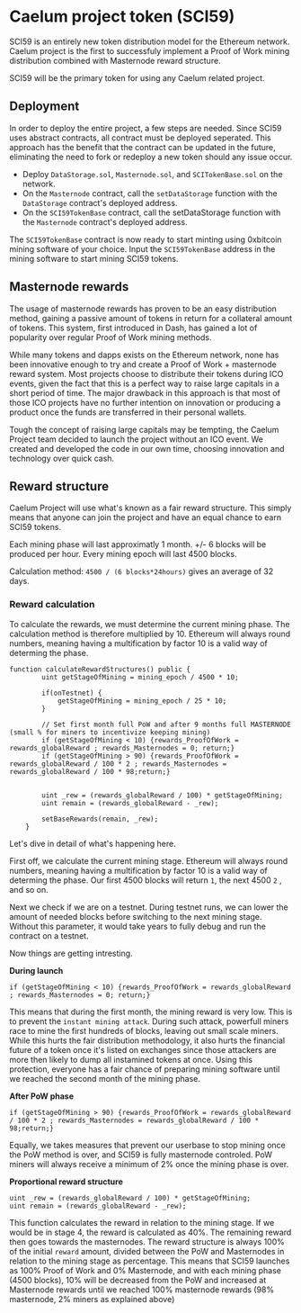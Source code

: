  # Caelum project token (SCI59)

SCI59 is an entirely new token distribution model for the Ethereum network. Caelum project is the first to successfuly implement a Proof of Work mining distribution combined with Masternode reward structure.

SCI59 will be the primary token for using any Caelum related project.

## Deployment
In order to deploy the entire project, a few steps are needed. Since SCI59 uses abstract contracts, all contract must be deployed seperated. This approach has the benefit that the contract can be updated in the future, eliminating the need to fork or redeploy a new token should any issue occur.

- Deploy `DataStorage.sol`, `Masternode.sol`, and `SCITokenBase.sol` on the network.
- On the `Masternode` contract, call the `setDataStorage` function with the `DataStorage` contract's deployed address.
- On the `SCI59TokenBase` contract, call the setDataStorage function with the `Masternode` contract's deployed address.

The `SCI59TokenBase` contract is now ready to start minting using 0xbitcoin mining software of your choice.
Input the `SCI59TokenBase` address in the mining software to start mining SCI59 tokens.


## Masternode rewards

The usage of masternode rewards has proven to be an easy distribution method, gaining a passive amount of tokens in return for a collateral amount of tokens. This system, first introduced in Dash, has gained a lot of popularity over regular Proof of Work mining methods.

While many tokens and dapps exists on the Ethereum network, none has been innovative enough to try and create a Proof of Work + masternode reward system. Most projects choose to distribute their tokens during ICO events, given the fact that this is a perfect way to raise large capitals in a short period of time. The major drawback in this approach is that most of those ICO projects have no further intention on  innovation or producing a product once the funds are transferred in their personal wallets.

Tough the concept of raising large capitals may be tempting, the Caelum Project team decided to launch the project without an ICO event. We created and developed the code in our own time, choosing innovation and technology over quick cash.

## Reward structure

Caelum Project will use what's known as a fair reward structure. This simply means that anyone can join the project and have an equal chance to earn SCI59 tokens.

Each mining phase will last approximatly 1 month. +/- 6 blocks will be produced per hour. Every mining epoch will last 4500 blocks.

Calculation method: `4500 / (6 blocks*24hours)` gives an average of 32 days.

### Reward calculation

To calculate the rewards, we must determine the current mining phase. The calculation method is therefore multiplied by 10.
Ethereum will always round numbers, meaning having a multification by factor 10 is a valid way of determing the phase.

    function calculateRewardStructures() public {
            uint getStageOfMining = mining_epoch / 4500 * 10;

            if(onTestnet) {
                getStageOfMining = mining_epoch / 25 * 10;
            }

            // Set first month full PoW and after 9 months full MASTERNODE (small % for miners to incentivize keeping mining)
            if (getStageOfMining < 10) {rewards_ProofOfWork = rewards_globalReward ; rewards_Masternodes = 0; return;}
            if (getStageOfMining > 90) {rewards_ProofOfWork = rewards_globalReward / 100 * 2 ; rewards_Masternodes = rewards_globalReward / 100 * 98;return;}


            uint _rew = (rewards_globalReward / 100) * getStageOfMining;
            uint remain = (rewards_globalReward - _rew);

            setBaseRewards(remain, _rew);
        }

Let's dive in detail of what's happening here.

First off, we calculate the current mining stage.  Ethereum will always round numbers, meaning having a multification by factor 10 is a valid way of determing the phase. Our first 4500 blocks will return `1`, the next 4500 `2` , and so on.

Next we check if we are on a testnet. During testnet runs, we can lower the amount of needed blocks before switching to the next mining stage. Without this parameter, it would take years to fully debug and run the contract on a testnet.

Now things are getting intresting.

**During launch**

`if (getStageOfMining < 10) {rewards_ProofOfWork = rewards_globalReward ; rewards_Masternodes = 0; return;}`

This means that during the first month, the mining reward is very low. This is to prevent the `instant mining attack`. During such attack, powerfull miners race to mine the first hundreds of blocks, leaving out small scale miners. While this hurts the fair distribution methodology, it also hurts the financial future of a token once it's listed on exchanges since those attackers are more then likely to dump all instamined tokens at once. Using this protection, everyone has a fair chance of preparing mining software until we reached the second month of the mining phase.

**After PoW phase**

`if (getStageOfMining > 90) {rewards_ProofOfWork = rewards_globalReward / 100 * 2 ; rewards_Masternodes = rewards_globalReward / 100 * 98;return;}`

Equally, we takes measures that prevent our userbase to stop mining once the PoW method is over, and SCI59 is fully masternode controled. PoW miners will always receive a minimum of 2% once the mining phase is over.

**Proportional reward structure**

    uint _rew = (rewards_globalReward / 100) * getStageOfMining;
    uint remain = (rewards_globalReward - _rew);

This function calculates the reward in relation to the mining stage. If we would be in stage 4, the reward is calculated as 40%.
The remaining reward then goes towards the masternodes. The reward structure is always 100% of the initial `reward` amount, divided between the PoW and Masternodes in relation to the mining stage as percentage. This means that SCI59 launches as 100% Proof of Work and 0% Masternode, and with each mining phase (4500 blocks), 10% will be decreased from the PoW and increased at Masternode rewards until we reached 100% masternode rewards (98% masternode, 2% miners as explained above)




